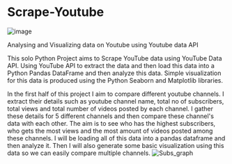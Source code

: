 # Scrape-Youtube
![image](https://github.com/nishant10002/Scrape-Youtube/assets/133675507/644b1852-7b9a-44bb-a74f-068c361cb298)

Analysing and Visualizing data on Youtube using Youtube data API

This solo Python Project aims to Scrape YouTube data using YouTube Data API. Using YouTube API to extract the data and then load this data into a Python Pandas DataFrame and then analyze this data. Simple visualization for this data is produced using the Python Seaborn and Matplotlib libraries.

In the first half of this project I aim to compare different youtube channels. I extract their details such as youtube channel name, total no of subscribers, total views and total number of videos posted by each channel. I gather these details for 5 different channels and then compare these channel's data with each other. The aim is to see who has the highest subscribers, who gets the most views and the most amount of videos posted among these channels. I will be loading all of this data into a pandas dataframe and then analyze it. Then I will also generate some basic visualization using this data so we can easily compare multiple channels.
![Subs_graph](https://github.com/nishant10002/Scrape-Youtube/assets/133675507/7a9b7be3-a45a-4a25-8694-081a5710aaa4)


